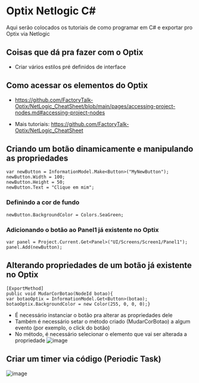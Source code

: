 # Optix Netlogic C#
Aqui serão colocados os tutoriais de como programar em C# e exportar pro Optix via Netlogic
## Coisas que dá pra fazer com o Optix
- Criar vários estilos pré definidos de interface
## Como acessar os elementos do Optix
- https://github.com/FactoryTalk-Optix/NetLogic_CheatSheet/blob/main/pages/accessing-project-nodes.md#accessing-project-nodes
* Mais tutoriais: https://github.com/FactoryTalk-Optix/NetLogic_CheatSheet
## Criando um botão dinamicamente e manipulando as propriedades
`var newButton = InformationModel.Make<Button>("MyNewButton");`</br>
`newButton.Width = 100;`</br>
`newButton.Height = 50;`</br>
`newButton.Text = "Clique em mim";`</br>
### Definindo a cor de fundo
`newButton.BackgroundColor = Colors.SeaGreen;`</br>
### Adicionando o botão ao Panel1 já existente no Optix
`var panel = Project.Current.Get<Panel>("UI/Screens/Screen1/Panel1");`</br>
`panel.Add(newButton);`
## Alterando propriedades de um botão já existente no Optix
`[ExportMethod]` </br>
`public void MudarCorBotao(NodeId botao){` </br>
`var botaoOptix = InformationModel.Get<Button>(botao);` </br>
`botaoOptix.BackgroundColor = new Color(255, 0, 0, 0);}`
- É necessário instanciar o botão pra alterar as propriedades dele
- Também é necessário setar o método criado (MudarCorBotao) a algum evento (por exemplo, o click do botão)
- No método, é necessário selecionar o elemento que vai ser alterada a propriedade
![image](https://github.com/user-attachments/assets/b0c6d602-4c22-4f80-8315-3db767530b5b)
## Criar um timer via código (Periodic Task)
![image](https://github.com/user-attachments/assets/91ef76cf-9784-4afa-802c-b9f9ec703d66)
